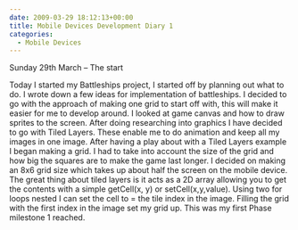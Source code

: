 ```yaml
---
date: 2009-03-29 18:12:13+00:00
title: Mobile Devices Development Diary 1
categories:
  - Mobile Devices
---
```


Sunday 29th March – The start

Today I started my Battleships project, I started off by planning out what to do. I wrote down a few ideas for implementation of battleships. I decided to go with the approach of making one grid to start off with, this will make it easier for me to develop around. I looked at game canvas and how to draw sprites to the screen. After doing researching into graphics I have decided to go with Tiled Layers. These enable me to do animation and keep all my images in one image. After having a play about with a Tiled Layers example I began making a grid. I had to take into account the size of the grid and how big the squares are to make the game last longer. I decided on making an 8x6 grid size which takes up about half the screen on the mobile device. The great thing about tiled layers is it acts as a 2D array allowing you to get the contents with a simple getCell(x, y) or setCell(x,y,value). Using two for loops nested I can set the cell to = the tile index in the image. Filling the grid with the first index in the image set my grid up. This was my first Phase milestone 1 reached.
